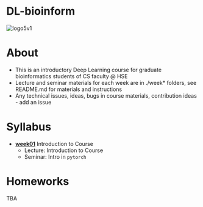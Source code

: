 # DL-bioinform

![logo5v1](https://www.healthtech.dtu.dk/-/media/institutter/sundhedsteknologi/health-tech-newdesign/research/research-sections/bioinformatics/bioinformatics_graphic.jpg?rw=960&rh=0&hash=D4A1917E9829DB9BE4064403BD341192)

# About
- This is an introductory Deep Learning course for graduate bioinformatics students of CS faculty @ HSE
- Lecture and seminar materials for each week are in ./week* folders, see README.md for materials and instructions
- Any technical issues, ideas, bugs in course materials, contribution ideas - add an issue

# Syllabus
- [__week01__](./week01) Introduction to Course
    - Lecture: Introduction to Course
    - Seminar: Intro in `pytorch`
 
# Homeworks
 TBA

 
